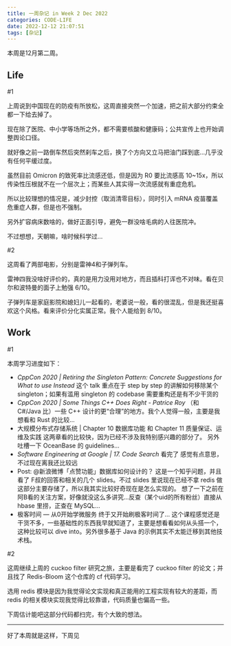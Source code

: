 ```yaml
---
title: 一周杂记 in Week 2 Dec 2022
categories: CODE-LIFE
date: 2022-12-12 21:07:51
tags: [杂记]
---
```

本周是12月第二周。

## Life

\#1

上周说到中国现在的防疫有所放松，这周直接突然一个加速，把之前大部分约束全都一下给去掉了。

现在除了医院、中小学等场所之外，都不需要核酸和健康码；公共宣传上也开始调整舆论口径。

就好像之前一路倒车然后突然刹车之后，换了个方向又立马把油门踩到底...几乎没有任何平缓过度。

虽然目前 Omicron 的致死率比流感还低，但是因为 R0 要比流感高 10~15x，所以传染性压根就不在一个层次上；而某些人其实得一次流感就有重症危机。

所以比较理想的情况是，减少封控（取消清零目标），同时引入 mRNA 疫苗覆盖危重症人群，但是也不强制。

另外扩容病床数啥的，做好正面引导，避免一群没啥毛病的人往医院冲。

不过想想，天朝嘛，啥时候科学过...

\#2

这周看了两部电影，分别是雷神4和子弹列车。

雷神四我没啥好评价的，真的是用力没用对地方，而且插科打诨也不对味。看在贝尔和波特曼的面子上勉强 6/10。

子弹列车是家庭影院和媳妇儿一起看的，老婆说一般，看的很混乱，但是我还挺喜欢这个风格。看来评价分化实属正常。我个人能给到 8/10。

## Work

\#1

本周学习进度如下：

- _CppCon 2020 | Retiring the Singleton Pattern: Concrete Suggestions for What to use Instead_
  这个 talk 重点在于 step by step 的讲解如何移除某个 singleton；如果有滥用 singleton 的 codebase 需要重构还是有不少干货的
- _CppCon 2020 | Some Things C++ Does Right - Patrice Roy_
  （和 C#/Java 比）一些 C++ 设计的更“合理”的地方。我个人觉得一般，主要是我想看和 Rust 的比较...
- 大规模分布式存储系统 | Chapter 10 数据库功能 和 Chapter 11 质量保证、运维及实践
  这两章看的比较快，因为已经不涉及我特别感兴趣的部分了。
  另外吐槽一下 OceanBase 的 guidelines...
- _Software Engineering at Google | 17. Code Search_ 看完了
  感觉有点意思，不过现在离我还比较远
- Post: @新浪微博「点赞功能」数据库如何设计的？
  这是一个知乎问题，并且看了 F叔的回答和相关的几个 slides。不过 slides 里说现在已经不拿 redis 做这部分主要存储了，所以我其实比较好奇现在是怎么实现的。
  想了一下之前在阿B看的关注方案，好像就没这么多讲究...反查（某个uid的所有粉丝）直接从 hbase 里捞，正查在 MySQL...
- 极客时间 — 从0开始学微服务
  终于又开始刷极客时间了...
  这个课程感觉还是干货不多，一些基础性的东西我早就知道了，主要是想看看如何从头搭一个，这种比较可以 dive into。另外很多基于 Java 的示例其实不太能迁移到其他技术栈。

\#2

这周继续上周的 cuckoo filter 研究之旅，主要是看完了 cuckoo filter 的论文；并且找了 Redis-Bloom 这个仓库的 cf 代码学习。

选用 redis 模块是因为我觉得论文实现和真正能用的工程实现有较大的差距，而 redis 的相关模块实现我觉得比较靠谱，代码质量也偏高一些。

下周估计能吧这部分代码都扫完，有个大致的想法。

---

好了本周就是这样，下周见